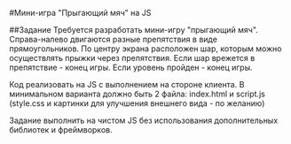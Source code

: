 #Мини-игра "Прыгающий мяч" на JS

##Задание
Требуется разработать мини-игру "прыгающий мяч".
Справа-налево двигаются разные препятствия в виде прямоугольников.
По центру экрана расположен шар, которым можно осуществлять прыжки через препятствия.
Если шар врежется в препятствие - конец игры. Если уровень пройден - конец игры.

Код реализовать на JS с выполнением на стороне клиента.
В минимальном варианта должно быть 2 файла: index.html и script.js (style.css и картинки для улучшения внешнего вида - по желанию)

Задание выполнить на чистом JS без использования дополнительных библиотек и фреймворков.